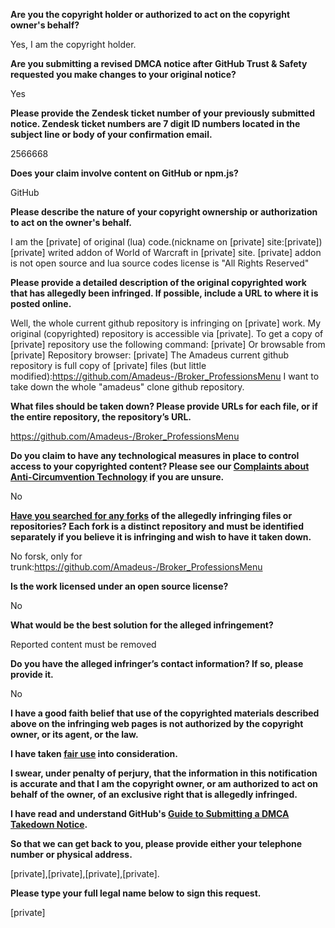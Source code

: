 **Are you the copyright holder or authorized to act on the copyright owner's behalf?**

Yes, I am the copyright holder.

**Are you submitting a revised DMCA notice after GitHub Trust & Safety requested you make changes to your original notice?**

Yes

**Please provide the Zendesk ticket number of your previously submitted notice. Zendesk ticket numbers are 7 digit ID numbers located in the subject line or body of your confirmation email.**

2566668

**Does your claim involve content on GitHub or npm.js?**

GitHub

**Please describe the nature of your copyright ownership or authorization to act on the owner's behalf.**

I am the [private] of original (lua) code.(nickname on [private] site:[private])
[private] writed addon of World of Warcraft in [private] site.
[private] addon is not open source and lua source codes license is "All Rights Reserved"

**Please provide a detailed description of the original copyrighted work that has allegedly been infringed. If possible, include a URL to where it is posted online.**

Well, the whole current github repository is infringing on [private] work.
My original (copyrighted) repository is accessible via [private].
To get a copy of [private] repository use the following command: [private]
Or browsable from [private] Repository browser: [private]
The Amadeus current github repository is full copy of [private] files (but little modified):https://github.com/Amadeus-/Broker_ProfessionsMenu
I want to take down the whole "amadeus" clone github repository.

**What files should be taken down? Please provide URLs for each file, or if the entire repository, the repository’s URL.**

https://github.com/Amadeus-/Broker_ProfessionsMenu

**Do you claim to have any technological measures in place to control access to your copyrighted content? Please see our <a href="https://docs.github.com/articles/guide-to-submitting-a-dmca-takedown-notice#complaints-about-anti-circumvention-technology">Complaints about Anti-Circumvention Technology</a> if you are unsure.**

No

**<a href="https://docs.github.com/articles/dmca-takedown-policy#b-what-about-forks-or-whats-a-fork">Have you searched for any forks</a> of the allegedly infringing files or repositories? Each fork is a distinct repository and must be identified separately if you believe it is infringing and wish to have it taken down.**

No forsk, only for trunk:https://github.com/Amadeus-/Broker_ProfessionsMenu

**Is the work licensed under an open source license?**

No

**What would be the best solution for the alleged infringement?**

Reported content must be removed

**Do you have the alleged infringer’s contact information? If so, please provide it.**

No

**I have a good faith belief that use of the copyrighted materials described above on the infringing web pages is not authorized by the copyright owner, or its agent, or the law.**

**I have taken <a href="https://www.lumendatabase.org/topics/22">fair use</a> into consideration.**

**I swear, under penalty of perjury, that the information in this notification is accurate and that I am the copyright owner, or am authorized to act on behalf of the owner, of an exclusive right that is allegedly infringed.**

**I have read and understand GitHub's <a href="https://docs.github.com/articles/guide-to-submitting-a-dmca-takedown-notice/">Guide to Submitting a DMCA Takedown Notice</a>.**

**So that we can get back to you, please provide either your telephone number or physical address.**

[private],[private],[private],[private].

**Please type your full legal name below to sign this request.**

[private]
